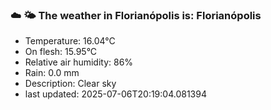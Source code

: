 ### ☁️ 🌤️  The weather in Florianópolis is: Florianópolis

- Temperature: 16.04°C
- On flesh: 15.95°C
- Relative air humidity: 86%
- Rain: 0.0 mm
- Description: Clear sky
- last updated: 2025-07-06T20:19:04.081394
